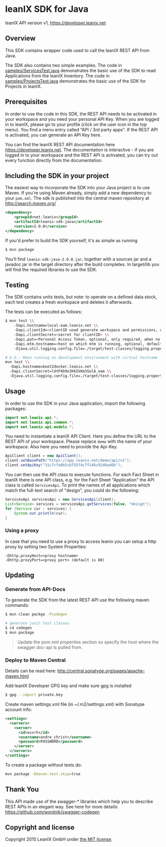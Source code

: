 # leanIX SDK for Java #

leanIX API version v1, https://developer.leanix.net

## Overview ##
This SDK contains wrapper code used to call the leanIX REST API from Java.

The SDK also contains two simple examples. The code in [samples/ServicesTest.java](samples/console/ServicesTest.java) demonstrates the basic use of the SDK to read Applications from the leanIX Inventory. The code in [samples/ProjectsTest.java](samples/console/ProjectsTest.java) demonstrates the basic use of the SDK for Projects in leanIX.

## Prerequisites ##
In order to use the code in this SDK, the REST API needs to be activated in your workspace and you need your personal API Key. When you are logged in to leanIX, please go to your profile (click on the user icon in the top menu). You find a menu entry called "API / 3rd party apps". If the REST API is activated, you can generate an API Key here.

You can find the leanIX REST API documentation here https://developer.leanix.net. The documentation is interactive - if you are logged in to your workspace and the REST API is activated, you can try out every function directly from the documentation.

## Including the SDK in your project ##

The easiest way to incorporate the SDK into your Java project is to use Maven. If you're using Maven already, simply add a new dependency to your `pom.xml`. The sdk is published into the central maven repository at http://search.maven.org/

```xml
<dependency>
    <groupId>net.leanix</groupId>
    <artifactId>leanix-sdk-java</artifactId>
    <version>2.0.0</version>
</dependency>
```

If you'd prefer to build the SDK yourself, it's as simple as running

```bash
$ mvn package
```

You'll find `leanix-sdk-java-2.0.0.jar`, together with a sources jar and a javadoc jar in the target directory after the build completes.
In target/lib you will find the required libraries to use the SDK.

## Testing ##


The SDK contains units tests, but note: to operate on a defined data stock,
each test creates a fresh workspace and deletes it afterwards.

The tests can be executed as follows:

```bash
$ mvn test \\
    -Dapi.hostname=local-eam.leanix.net \\
    -Dapi.clientId=<clientID used generate workspace and permissions, optional, default: eam> \\
    -Dapi.clientSecret=<secret for clientID> \\
    -Dapi.pat=<Personal Access Token, optional, only required, when no clientID/clientSecret is used> \\
    -Dapi.mtm.hostname=<host on which mtm is running, optional, default is: api.hostname>
    -Djava.util.logging.config.file=./target/test-classes/logging.properties

# E.G.: When running on development environment with virtual hostname 'boot2docker.leanix.net':
mvn test \\
  -Dapi.hostname=boot2docker.leanix.net \\
  -Dapi.clientSecret=ldtP4b9o3K6IkKm3SolA_eam \\
  -Djava.util.logging.config.file=./target/test-classes/logging.properties
```

## Usage ##

In order to use the SDK in your Java application, import the following packages:
```java
import net.leanix.api.*;
import net.leanix.api.common.*;
import net.leanix.api.models.*;
```

You need to instantiate a leanIX API Client. Here you define the URL to the REST API of your workspace. Please replace `demo` with the name of your workspace. Also here you need to provide the Api-Key.
```java
ApiClient client = new ApiClient();
client.setBasePath("https://app.leanix.net/demo/api/v1");
client.setApiKey("31c7cfa0b5cb755f4c7f146c92d0ad6b");
```

You can then use the API class to execute functions. For each Fact Sheet in leanIX there is one API class, e.g. for the Fact Sheet "Application" the API class is called `ServicesApi`. To print the names of all applications which match the full-text search of "design", you could do the following:
```java
ServicesApi servicesApi = new ServicesApi(client);
List<Service> services = servicesApi.getServices(false, "design");
for (Service cur : services) {
	System.out.println(cur);
}
```
### Using a proxy
In case that you need to use a proxy to access leanix you can setup a http proxy by setting two System Properties:

```
-Dhttp.proxyHost=<proxy hostname>
-Dhttp.proxyPort=<proxy port> (default is 80)
```

## Updating ##

### Generate from API-Docs ###

To generate the SDK from the latest REST API use the following maven commands:

```bash
$ mvn clean packge -Pcodegen

# generate junit test classes
$ cd codegen
$ mvn package
```
> Update the pom.xml properties section so specify the host where the swagger doc-api is pulled from.

### Deploy to Maven Central ###

Details can be read here: http://central.sonatype.org/pages/apache-maven.html

Add leanIX Developer GPG key and make sure gpg is installed
```bash
$ gpg --import private.key
```

Create maven settings.xml file (in ~/.m2/settings.xml) with Sonatype account info:
```xml
<settings>
  <servers>
    <server>
      <id>ossrh</id>
      <username>andre_christ</username>
      <password>PASSWORD</password>
    </server>
  </servers>
</settings>
```

To create a package without tests do:
```bash
mvn package -Dmaven.test.skip=true
```

## Thank You ##
This API made use of the swagger-* libraries which help you to describe REST APIs in an elegant way. See here for more details: https://github.com/wordnik/swagger-codegen

## Copyright and license ##

Copyright 2015 LeanIX GmbH under [the MIT license](LICENSE).
